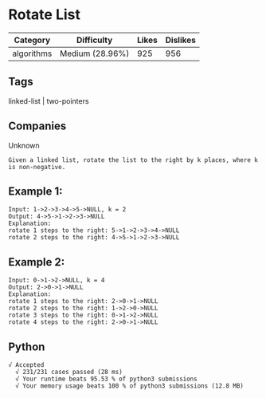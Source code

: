 # Rotate List
|Category|Difficulty|Likes|Dislikes|
|-|-|-|-|
|algorithms|Medium (28.96%)|925|956|

## Tags
linked-list | two-pointers

## Companies
Unknown
```
Given a linked list, rotate the list to the right by k places, where k is non-negative.
```
## Example 1:
```
Input: 1->2->3->4->5->NULL, k = 2
Output: 4->5->1->2->3->NULL
Explanation:
rotate 1 steps to the right: 5->1->2->3->4->NULL
rotate 2 steps to the right: 4->5->1->2->3->NULL
```
## Example 2:
```
Input: 0->1->2->NULL, k = 4
Output: 2->0->1->NULL
Explanation:
rotate 1 steps to the right: 2->0->1->NULL
rotate 2 steps to the right: 1->2->0->NULL
rotate 3 steps to the right: 0->1->2->NULL
rotate 4 steps to the right: 2->0->1->NULL
```

## Python
```
√ Accepted
  √ 231/231 cases passed (28 ms)
  √ Your runtime beats 95.53 % of python3 submissions
  √ Your memory usage beats 100 % of python3 submissions (12.8 MB)
```